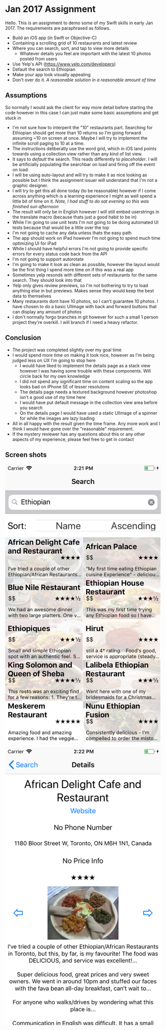 #  Jan 2017 Assignment

Hello. This is an assignment to demo some of my Swift skills in early Jan 2017. The requirements are paraphrased as follows.

* Build an iOS app (in Swift or Objective-C)
* Containing a scrolling grid of 10 restaurants and latest review
* Where you can search, sort, and tap to view more details 
    * Whatever details you feel are important with the latest 10 photos posted from users
* Use Yelp's API (https://www.yelp.com/developers)
* Default the search to Ethiopian
* Make your app look visually appealing
* Don't over do it. *A reasonable solution in a reasonable amount of time*

## Assumptions

So normally I would ask the client for way more detail before starting the code however in this case I can just make some basic assumptions and get stuck in

* I'm not sure how to interperit the "10" restaurants part. Searching for Ethiopian should get more than 10 returns so I'm going forward assuming ~10 on screen at once. Maybe I will try to implement the infinite scroll paging to 10 at a time.
* The instructions deliberatly use the word grid, which in iOS land points towards using a collection view rather than any kind of list view.
* It says to *default* the search. This reads differently to *placeholder*. I will be artificially populating the searchbar on load and firing off the event on load.
* I will be using auto-layout and will try to make it as nice looking as possible but I think the assignment issuer will understand that I'm not a graphic designer.
* I will try to get this all done today (to be reasonable) however if I come across anything which is a learning experience I might as well spend a little bit of time on it. *Note, I had stuff to do sat evening so this was finished sun afternoon*
* The result will only be in English however I will still embed userstrings in the translate macro (because thats just a good habit to be in)
* While I'm going to use unit tests I'm not going to be doing automated UI tests because that would be a little over the top
* I'm not going to cache any data unless thats the easy path
* The app should work on iPad however I'm not going to spend much time optimizing UI for iPad
* While I should have helpful errors I'm not going to provide specific errors for every status code back from the API
* I'm not going to support autorotate
* I'm going to make it look as clean as possible, however the layout would be the first thing I spend more time on if this was a real app
* Sometimes yelp resonds with different sets of restaurants for the same search. They should look into that
* Yelp only gives review previews, so I'm not bothering to try to load anything else in but previews. Makes sense they would keep the best data to themselves
* Many restaurants dont have 10 photos, so I can't guarantee 10 photos. I have chosen to do a basic UIImage with back and forward buttons that can display any amount of photos
* I don't normally forgo branches in git however for such a small 1 person project they're overkill. I will branch if I need a heavy refactor.

## Conclusion
* The project was completed slightly over my goal time
* I would spend more time on making it look nice, however as I'm being judged less on UX I'm going to stop here
    * I would have liked to implement the details page as a stack view however I was having some trouble with these components. Will circle back for my own knowledge
    * I did not spend any significant time on content scaling so the app looks bad on iPhone SE of lesser resolutons
    * The details page needs a textured background however photoshop isn't a good use of my time here
    * I would have put default message in the collection view area before you search
    * On the details page I would have used a static UIImage of a spinner for while the images are lazy loading
* All in all happy with the result given the time frame. Any more work and I think I would have gone over the "reasonable" requirement.
* If the mystery reviewer has any questions about this or any other aspects of my experience, please feel free to get in contact

## Screen shots

![Search screen](https://github.com/brendanseabrook/Jan2017Assignment/blob/master/Simulator%20Screen%20Shot%20-%20iPhone%208%20-%202018-01-14%20at%2014.21.24.png?raw=true)

![Details screen](https://github.com/brendanseabrook/Jan2017Assignment/blob/master/Simulator%20Screen%20Shot%20-%20iPhone%208%20-%202018-01-14%20at%2014.22.31.png?raw=true)

